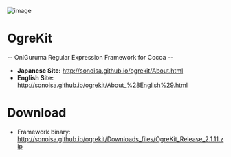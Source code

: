 ![image](http://sonoisa.github.io/ogrekit/About_%28English%29_files/OgreKitLogo.gif)

# OgreKit
-- OniGuruma Regular Expression Framework for Cocoa --

* **Japanese Site:** http://sonoisa.github.io/ogrekit/About.html
* **English Site:** http://sonoisa.github.io/ogrekit/About_%28English%29.html


# Download

* Framework binary: http://sonoisa.github.io/ogrekit/Downloads_files/OgreKit_Release_2.1.11.zip
